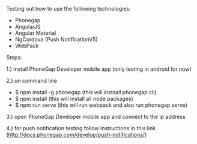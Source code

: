 Testing out how to use the following technologies:

* Phonegap
* AngularJS
* Angular Material
* NgCordova (Push NotificationV5)
* WebPack


Steps:

1.) install PhoneGap Developer mobile app (only testing in android for now)

2.) on command line

  * $ npm install -g phonegap (this will instsall phonegap cli)
  * $ npm install (this will install all node packages)
  * $ npm run serve (this will run webpack and also run phonegap serve)
  
3.) open PhoneGap Developer mobile app and connect to the ip address

4.) for push notification testing follow instructions in this link (http://docs.phonegap.com/develop/push-notifications/)

